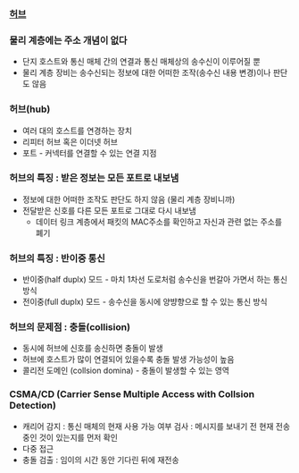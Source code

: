 ### [허브](https://www.inflearn.com/courses/lecture?courseId=335940&unitId=261912&subtitleLanguage=ko)

### 물리 계층에는 주소 개념이 없다

- 단지 호스트와 통신 매체 간의 연결과 통신 매체상의 송수신이 이루어질 뿐
- 물리 계층 장비는 송수신되는 정보에 대한 어떠한 조작(송수신 내용 변경)이나 판단도 않음

### 허브(hub)

- 여러 대의 호스트를 연경하는 장치
- 리피터 허브 혹은 이더넷 허브
- 포트 - 커넥터를 연결할 수 있는 연결 지점

### 허브의 특징 : 받은 정보는 모든 포트로 내보냄

- 정보에 대한 어떠한 조작도 판단도 하지 않음 (물리 계층 장비니까)
- 전달받은 신호를 다른 모든 포트로 그대로 다시 내보냄 
  -  데이터 링크 계층에서 패킷의 MAC주소를 확인하고 자신과 관련 없는 주소를 폐기

### 허브의 특징 : 반이중 통신

- 반이중(half duplx) 모드 - 마치 1차선 도로처럼 송수신을 번갈아 가면서 하는 통신 방식
- 전이중(full duplx) 모드 - 송수신을 동시에 양뱡향으로 할 수 있는 통신 방식

### 허브의 문제점 : 충돌(collision)

- 동시에 허브에 신호를 송신하면 충돌이 발생
- 허브에 호스트가 많이 연결되어 있을수록 충돌 발생 가능성이 높음
- 콜리전 도메인 (collsion domina) - 충돌이 발생할 수 있는 영역


### CSMA/CD (Carrier Sense Multiple Access with Collsion Detection)
- 캐리어 감지 : 통신 매체의 현재 사용 가능 여부 검사 : 메시지를 보내기 전 현재 전송 중인 것이 있는지를 먼저 확인
- 다중 접근
- 충돌 검출 : 임이의 시간 동안 기다린 뒤에 재전송




